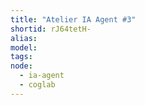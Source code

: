 ```yaml
---
title: "Atelier IA Agent #3"
shortid: rJ64tetH-
alias:
model:
tags:
node: 
  - ia-agent
  - coglab
---
```

